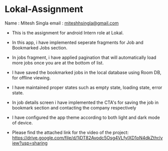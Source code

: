 # Lokal-Assignment

Name : Mitesh Singla
email : miteshhsingla@gmail.com
- This is the assignment for android Intern role at Lokal.
- In this app, i have implemented seperate fragments for Job and Bookmarked Jobs section.
- In jobs fragment, i have applied pagination that will automatically load more jobs once you are at the bottom of list.
- I have saved the bookmarked jobs in the local database using Room DB, for offline viewing.
- I have maintained proper states such as empty state, loading state, error state.
- In job details screen i have implemented the CTA's for saving the job in bookmark section and contacting the company respectively
- I have configured the app theme according to both light and dark mode of device.

  
- Please find the attached link for the video of the project: https://drive.google.com/file/d/1jDT82Avodc5Osg4VLfylXD1oN4dkZthr/view?usp=sharing
